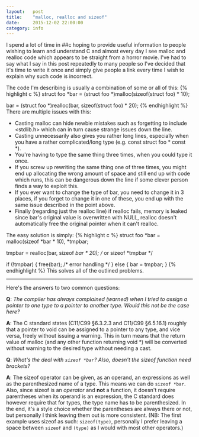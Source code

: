 ```yaml
---
layout:   post
title:    "malloc, realloc and sizeof"
date:     2015-12-02 22:00:00
category: info
---
```

I spend a lot of time in ##c hoping to provide useful information to people
wishing to learn and understand C and almost every day I see malloc and realloc
code which appears to be straight from a horror movie. I've had to say what I
say in this post repeatedly to many people so I've decided that it's time to
write it once and simply give people a link every time I wish to explain why
such code is incorrect.

The code I'm describing is usually a combination of some or all of this:
{% highlight c %}
struct foo *bar = (struct foo *)malloc(sizeof(struct foo) * 10);

bar = (struct foo *)realloc(bar, sizeof(struct foo) * 20);
{% endhighlight %}
There are multiple issues with this:

 - Casting malloc can hide newbie mistakes such as forgetting to include
   \<stdlib.h\> which can in turn cause strange issues down the line.
 - Casting unnecessarily also gives you rather long lines, especially when you
   have a rather complicated/long type (e.g. const struct foo * const *).
 - You're having to type the same thing three times, when you could type it
   once.
 - If you screw up rewriting the same thing one of three times, you might end
   up allocating the wrong amount of space and still end up with code which
   runs, this can be dangerous down the line if some clever person finds a way
   to exploit this.
 - If you ever want to change the type of bar, you need to change it in 3
   places, if you forget to change it in one of these, you end up with the same
   issue described in the point above.
 - Finally (regarding just the realloc line) if realloc fails, memory is leaked
   since bar's original value is overwritten with NULL, realloc doesn't
   automatically free the original pointer when it can't realloc.

The easy solution is simply:
{% highlight c %}
struct foo *bar = malloc(sizeof *bar * 10), *tmpbar;

tmpbar = realloc(bar, sizeof *bar * 20); /* or sizeof *tmpbar */

if (!tmpbar) {
	free(bar);
	/* error handling */
} else {
	bar = tmpbar;
}
{% endhighlight %}
This solves all of the outlined problems.

-----------------------

Here's the answers to two common questions:

**Q**: _The compiler has always complained (warned) when I tried to assign a
pointer to one type to a pointer to another type. Would this not be the case
here?_

**A**: The C standard states (C11/C99 §6.3.2.3 and C11/C99 §6.5.16.1) roughly
that a pointer to void can be assigned to a pointer to any type, and vice
versa, freely without issuing a warning. This in turn means that the return
value of malloc (and any other function returning void \*) will be converted
without warning to the desired type without needing a cast.

**Q**: _What's the deal with `sizeof *bar`? Also, doesn't the sizeof function
need brackets?_


**A**: The sizeof operator can be given, as an operand, an expressions as well
as the parenthesized name of a type. This means we can do `sizeof *bar`. Also,
since sizeof is an _operator_ and **not** a function, it doesn't require
parentheses when its operand is an expression, the C standard does however
require that for types, the type name has to be parenthesized.  In the end,
it's a style choice whether the parentheses are always there or not, but
personally I think leaving them out is more consistent. (NB: The first example
uses sizeof as such: `sizeof(type)`, personally I prefer leaving a space
between `sizeof` and `(type)` as I would with most other operators.)
